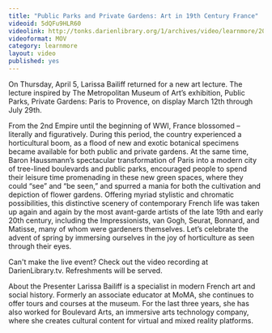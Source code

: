 ```yaml
---
title: "Public Parks and Private Gardens: Art in 19th Century France"
videoid: 5dQFu9HLR60
videolink: http://tonks.darienlibrary.org/1/archives/video/learnmore/20180405_public_parks_french_art.mov
videoformat: MOV
category: learnmore
layout: video
published: yes
---
```


On Thursday, April 5, Larissa Bailiff returned for a new art lecture. The lecture inspired by The Metropolitan Museum of Art’s exhibition, Public Parks, Private Gardens: Paris to Provence, on display March 12th through July 29th.

From the 2nd Empire until the beginning of WWI, France blossomed – literally and figuratively. During this period, the country experienced a horticultural boom, as a flood of new and exotic botanical specimens became available for both public and private gardens. At the same time, Baron Haussmann’s spectacular transformation of Paris into a modern city of tree-lined boulevards and public parks, encouraged people to spend their leisure time promenading in these new green spaces, where they could “see” and “be seen,” and spurred a mania for both the cultivation and depiction of flower gardens. Offering myriad stylistic and chromatic possibilities, this distinctive scenery of contemporary French life was taken up again and again by the most avant-garde artists of the late 19th and early 20th century, including the Impressionists, van Gogh, Seurat, Bonnard, and Matisse, many of whom were gardeners themselves. Let’s celebrate the advent of spring by immersing ourselves in the joy of horticulture as seen through their eyes.

Can't make the live event? Check out the video recording at DarienLibrary.tv. Refreshments will be served.

About the Presenter
Larissa Bailiff is a specialist in modern French art and social history. Formerly an associate educator at MoMA, she continues to offer tours and courses at the museum. For the last three years, she has also worked for Boulevard Arts, an immersive arts technology company, where she creates cultural content for virtual and mixed reality platforms.